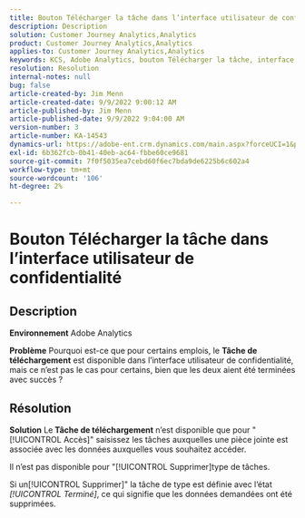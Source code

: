 ```yaml
---
title: Bouton Télécharger la tâche dans l’interface utilisateur de confidentialité
description: Description
solution: Customer Journey Analytics,Analytics
product: Customer Journey Analytics,Analytics
applies-to: Customer Journey Analytics,Analytics
keywords: KCS, Adobe Analytics, bouton Télécharger la tâche, interface utilisateur de confidentialité
resolution: Resolution
internal-notes: null
bug: false
article-created-by: Jim Menn
article-created-date: 9/9/2022 9:00:12 AM
article-published-by: Jim Menn
article-published-date: 9/9/2022 9:04:00 AM
version-number: 3
article-number: KA-14543
dynamics-url: https://adobe-ent.crm.dynamics.com/main.aspx?forceUCI=1&pagetype=entityrecord&etn=knowledgearticle&id=df343ccf-1d30-ed11-9db1-0022480866ad
exl-id: 6b362fcb-0b41-40eb-ac64-fbbe60ce9681
source-git-commit: 7f0f5035ea7cebd60f6ec7bda9de6225b6c602a4
workflow-type: tm+mt
source-wordcount: '106'
ht-degree: 2%

---
```


# Bouton Télécharger la tâche dans l’interface utilisateur de confidentialité

## Description


<b>Environnement</b>
Adobe Analytics

<b>Problème</b>
Pourquoi est-ce que pour certains emplois, le <b>Tâche de téléchargement</b> est disponible dans l’interface utilisateur de confidentialité, mais ce n’est pas le cas pour certains, bien que les deux aient été terminées avec succès ?


## Résolution


<b>Solution</b>
Le<b> Tâche de téléchargement</b> n’est disponible que pour &quot;[!UICONTROL Accès]&quot; saisissez les tâches auxquelles une pièce jointe est associée avec les données auxquelles vous souhaitez accéder.

Il n’est pas disponible pour &quot;[!UICONTROL Supprimer]type de tâches.

Si un[!UICONTROL Supprimer]&quot; la tâche de type est définie avec l’état *[!UICONTROL Terminé]*, ce qui signifie que les données demandées ont été supprimées.
